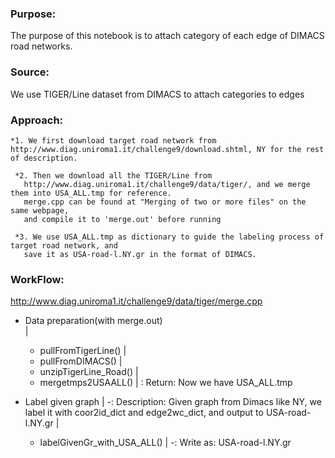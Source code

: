 ### Purpose: 
The purpose of this notebook is to attach category of each edge of DIMACS road networks.
### Source: 
We use TIGER/Line dataset from DIMACS to attach categories to edges
### Approach: 
    *1. We first download target road network from 
    http://www.diag.uniroma1.it/challenge9/download.shtml, NY for the rest of description.
    
     *2. Then we download all the TIGER/Line from 
       http://www.diag.uniroma1.it/challenge9/data/tiger/, and we merge them into USA_ALL.tmp for reference.
       merge.cpp can be found at "Merging of two or more files" on the same webpage,
       and compile it to 'merge.out' before running
       
     *3. We use USA_ALL.tmp as dictionary to guide the labeling process of target road network, and
       save it as USA-road-l.NY.gr in the format of DIMACS.

### WorkFlow:
 http://www.diag.uniroma1.it/challenge9/data/tiger/merge.cpp
 - Data preparation(with merge.out)<br>
   |<br>
   - pullFromTigerLine()
   |<br>
   - pullFromDIMACS()
   |
   - unzipTigerLine_Road()
   |
   - mergetmps2USAALL()
   |
   : Return: Now we have USA_ALL.tmp

 - Label given graph
   |
   -: Description: Given graph from Dimacs like NY, 
      we label it with coor2id_dict and edge2wc_dict,
      and output to USA-road-l.NY.gr
   |
   - labelGivenGr_with_USA_ALL()
   |
   -: Write as: USA-road-l.NY.gr
